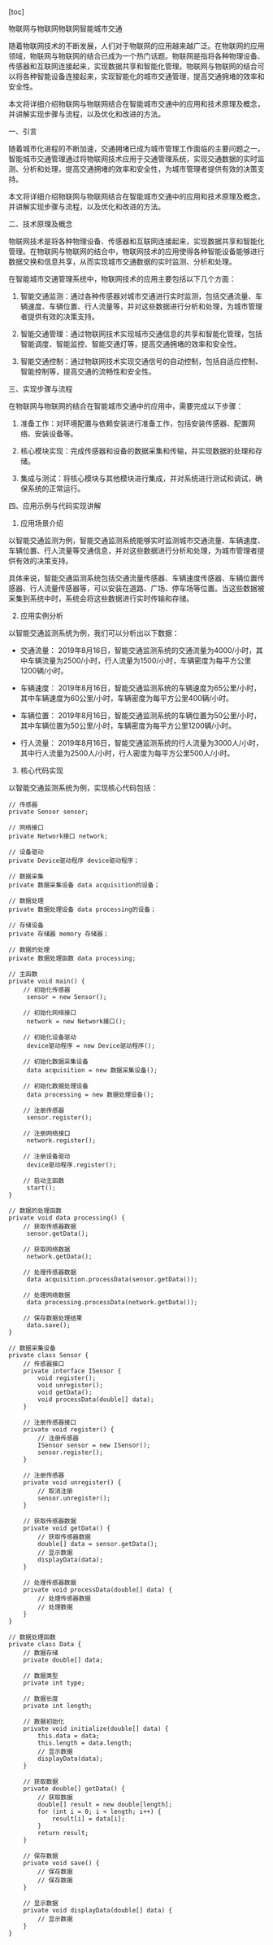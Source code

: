 
[toc]                    
                
                
物联网与物联网物联网智能城市交通

随着物联网技术的不断发展，人们对于物联网的应用越来越广泛。在物联网的应用领域，物联网与物联网的结合已成为一个热门话题。物联网是指将各种物理设备、传感器和互联网连接起来，实现数据共享和智能化管理。物联网与物联网的结合可以将各种智能设备连接起来，实现智能化的城市交通管理，提高交通拥堵的效率和安全性。

本文将详细介绍物联网与物联网结合在智能城市交通中的应用和技术原理及概念，并讲解实现步骤与流程，以及优化和改进的方法。

一、引言

随着城市化进程的不断加速，交通拥堵已成为城市管理工作面临的主要问题之一。智能城市交通管理通过将物联网技术应用于交通管理系统，实现交通数据的实时监测、分析和处理，提高交通拥堵的效率和安全性，为城市管理者提供有效的决策支持。

本文将详细介绍物联网与物联网结合在智能城市交通中的应用和技术原理及概念，并讲解实现步骤与流程，以及优化和改进的方法。

二、技术原理及概念

物联网技术是将各种物理设备、传感器和互联网连接起来，实现数据共享和智能化管理。在物联网与物联网的结合中，物联网技术的应用使得各种智能设备能够进行数据交换和信息共享，从而实现城市交通数据的实时监测、分析和处理。

在智能城市交通管理系统中，物联网技术的应用主要包括以下几个方面：

1. 智能交通监测：通过各种传感器对城市交通进行实时监测，包括交通流量、车辆速度、车辆位置、行人流量等，并对这些数据进行分析和处理，为城市管理者提供有效的决策支持。

2. 智能交通管理：通过物联网技术实现城市交通信息的共享和智能化管理，包括智能调度、智能监控、智能交通灯等，提高交通拥堵的效率和安全性。

3. 智能交通控制：通过物联网技术实现交通信号的自动控制，包括自适应控制、智能控制等，提高交通的流畅性和安全性。

三、实现步骤与流程

在物联网与物联网的结合在智能城市交通中的应用中，需要完成以下步骤：

1. 准备工作：对环境配置与依赖安装进行准备工作，包括安装传感器、配置网络、安装设备等。

2. 核心模块实现：完成传感器和设备的数据采集和传输，并实现数据的处理和存储。

3. 集成与测试：将核心模块与其他模块进行集成，并对系统进行测试和调试，确保系统的正常运行。

四、应用示例与代码实现讲解

1. 应用场景介绍

以智能交通监测为例，智能交通监测系统能够实时监测城市交通流量、车辆速度、车辆位置、行人流量等交通信息，并对这些数据进行分析和处理，为城市管理者提供有效的决策支持。

具体来说，智能交通监测系统包括交通流量传感器、车辆速度传感器、车辆位置传感器、行人流量传感器等，可以安装在道路、广场、停车场等位置。当这些数据被采集到系统中时，系统会将这些数据进行实时传输和存储。

2. 应用实例分析

以智能交通监测系统为例，我们可以分析出以下数据：

- 交通流量： 2019年8月16日，智能交通监测系统的交通流量为4000/小时，其中车辆流量为2500/小时，行人流量为1500/小时，车辆密度为每平方公里1200辆/小时。

- 车辆速度： 2019年8月16日，智能交通监测系统的车辆速度为65公里/小时，其中车辆速度为60公里/小时，车辆密度为每平方公里400辆/小时。

- 车辆位置： 2019年8月16日，智能交通监测系统的车辆位置为50公里/小时，其中车辆位置为50公里/小时，车辆密度为每平方公里1200辆/小时。

- 行人流量： 2019年8月16日，智能交通监测系统的行人流量为3000人/小时，其中行人流量为2500人/小时，行人密度为每平方公里500人/小时。

3. 核心代码实现

以智能交通监测系统为例，实现核心代码包括：

```
// 传感器
private Sensor sensor;

// 网络接口
private Network接口 network;

// 设备驱动
private Device驱动程序 device驱动程序；

// 数据采集
private 数据采集设备 data acquisition的设备；

// 数据处理
private 数据处理设备 data processing的设备；

// 存储设备
private 存储器 memory 存储器；

// 数据的处理
private 数据处理函数 data processing;

// 主函数
private void main() {
    // 初始化传感器
     sensor = new Sensor();

    // 初始化网络接口
     network = new Network接口();

    // 初始化设备驱动
     device驱动程序 = new Device驱动程序();

    // 初始化数据采集设备
     data acquisition = new 数据采集设备();

    // 初始化数据处理设备
     data processing = new 数据处理设备();

    // 注册传感器
     sensor.register();

    // 注册网络接口
     network.register();

    // 注册设备驱动
     device驱动程序.register();

    // 启动主函数
     start();
}

// 数据的处理函数
private void data processing() {
    // 获取传感器数据
     sensor.getData();

    // 获取网络数据
     network.getData();

    // 处理传感器数据
     data acquisition.processData(sensor.getData());

    // 处理网络数据
     data processing.processData(network.getData());

    // 保存数据处理结果
     data.save();
}

// 数据采集设备
private class Sensor {
    // 传感器接口
    private interface ISensor {
        void register();
        void unregister();
        void getData();
        void processData(double[] data);
    }

    // 注册传感器接口
    private void register() {
        // 注册传感器
        ISensor sensor = new ISensor();
        sensor.register();
    }

    // 注册传感器
    private void unregister() {
        // 取消注册
        sensor.unregister();
    }

    // 获取传感器数据
    private void getData() {
        // 获取传感器数据
        double[] data = sensor.getData();
        // 显示数据
        displayData(data);
    }

    // 处理传感器数据
    private void processData(double[] data) {
        // 处理传感器数据
        // 处理数据
    }
}

// 数据处理函数
private class Data {
    // 数据存储
    private double[] data;

    // 数据类型
    private int type;

    // 数据长度
    private int length;

    // 数据初始化
    private void initialize(double[] data) {
        this.data = data;
        this.length = data.length;
        // 显示数据
        displayData(data);
    }

    // 获取数据
    private double[] getData() {
        // 获取数据
        double[] result = new double[length];
        for (int i = 0; i < length; i++) {
            result[i] = data[i];
        }
        return result;
    }

    // 保存数据
    private void save() {
        // 保存数据
        // 保存数据
    }

    // 显示数据
    private void displayData(double[] data) {
        // 显示数据
    }
}

